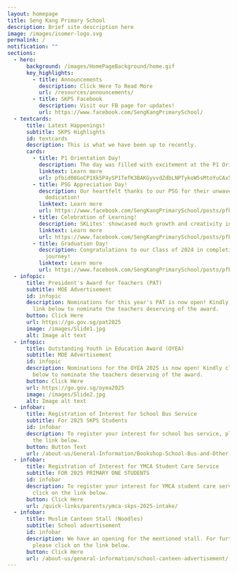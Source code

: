 ```yaml
---
layout: homepage
title: Seng Kang Primary School
description: Brief site description here
image: /images/isomer-logo.svg
permalink: /
notification: ""
sections:
  - hero:
      background: /images/HomePageBackground/home.gif
      key_highlights:
        - title: Announcements
          description: Click Here To Read More
          url: /resources/announcements/
        - title: SKPS Facebook
          description: Visit our FB page for updates!
          url: https://www.facebook.com/SengKangPrimarySchool/
  - textcards:
      title: Latest Happenings!
      subtitle: SKPS Highlights
      id: textcards
      description: This is what we have been up to recently.
      cards:
        - title: P1 Orientation Day!
          description: The day was filled with excitement at the P1 Orientation Day!
          linktext: Learn more
          url: pfbid08GoCP1Xk5P4ySP1TefK3BAKGyvvdZdbLNPTykoW5sMtoYuCAx5hip7mcP41dVwxxl
        - title: PSG Appreciation Day!
          description: Our heartfelt thanks to our PSG for their unwavering support and
            dedication!
          linktext: Learn more
          url: https://www.facebook.com/SengKangPrimarySchool/posts/pfbid0FgeZ6iAg8qTz2RKNczr9DWwjqvZ2BbRsm2BZbT4wYYw3f19FxNnj9hUTqc9TZPCFl
        - title: Celebration of Learning!
          description: SKLites' showcased much growth and creativity in this special event!
          linktext: Learn more
          url: https://www.facebook.com/SengKangPrimarySchool/posts/pfbid0D8n1upydSuiVoT3PSnfoLQGUtF7bG4edHjnKnnxGZwNJXvpaTGusrnVhjHkrW2ufl
        - title: Graduation Day!
          description: Congratulations to our Class of 2024 in completing your primary sch
            journey!
          linktext: Learn more
          url: https://www.facebook.com/SengKangPrimarySchool/posts/pfbid0uAanuK16k1UWY52eocv2VVVM3Zf7XAajKYsQLMz5vbqzuFPCxhnSu4F2sAYSyzMnl
  - infopic:
      title: President's Award for Teachers (PAT)
      subtitle: MOE Advertisement
      id: infopic
      description: Nominations for this year's PAT is now open! Kindly click on the
        link below to nominate the teachers deserving of the award.
      button: Click Here
      url: https://go.gov.sg/pat2025
      image: /images/Slide1.jpg
      alt: Image alt text
  - infopic:
      title: Outstanding Youth in Education Award (OYEA)
      subtitle: MOE Advertisement
      id: infopic
      description: Nominations for the OYEA 2025 is now open! Kindly click on the link
        below to nominate the teachers deserving of the award.
      button: Click Here
      url: https://go.gov.sg/oyea2025
      image: /images/Slide2.jpg
      alt: Image alt text
  - infobar:
      title: Registration of Interest for School Bus Service
      subtitle: For 2025 SKPS Students
      id: infobar
      description: To register your interest for school bus service, please click on
        the link below.
      button: Button Text
      url: /about-us/General-Information/Bookshop-School-Bus-and-Other-Services/
  - infobar:
      title: Registration of Interest for YMCA Student Care Service
      subtitle: FOR 2025 PRIMARY ONE STUDENTS
      id: infobar
      description: To register your interest for YMCA student care service, please
        click on the link below.
      button: Click Here
      url: /quick-links/parents/ymca-skps-2025-intake/
  - infobar:
      title: Muslim Canteen Stall (Noodles)
      subtitle: School advertisement
      id: infobar
      description: We have an opening for the mentioned stall. For further details,
        please click on the link below.
      button: Click Here
      url: /about-us/general-information/school-canteen-advertisement/
---
```

